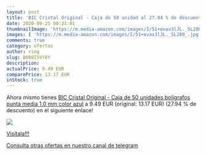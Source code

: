 ```yaml
---
layout: post
title: 'BIC Cristal Original - Caja de 50 unidad al 27.94 % de descuento'
date: 2020-09-25 00:21:01
thumbnailImage: 'https://m.media-amazon.com/images/I/51+ovax3lJL._SL200_.jpg'
images: [ 'https://m.media-amazon.com/images/I/51+ovax3lJL._SL200_.jpg' ]
comments: true
category: ofertas
author: ring
slug: B000I5VY8Y
description:
actualPrice: 9.49 EUR
comparePrice: 13.17 EUR
inStock: true
---
```


Ahora mismo tienes [BIC Cristal Original - Caja de 50 unidades  bolígrafos punta media 1.0 mm  color azul](https://www.amazon.com/dp/B000I5VY8Y/?tag=redken08-20) a 9.49 EUR (original: 13.17 EUR) (27.94 %  de descuento) en el siguiente enlace!

[![](https://m.media-amazon.com/images/I/51+ovax3lJL._SL200_.jpg)](https://www.amazon.com/dp/B000I5VY8Y/?tag=redken08-20)

[Visítala!!!](https://www.amazon.com/dp/B000I5VY8Y/?tag=redken08-20)

[Consulta otras ofertas en nuestro canal de telegram](https://t.me/s/ofertas25)
